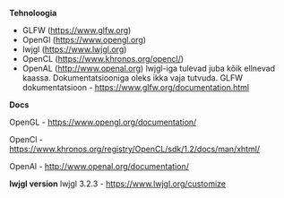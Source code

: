 **Tehnoloogia**

*  GLFW (https://www.glfw.org)
*  OpenGl (https://www.opengl.org)
*  lwjgl (https://www.lwjgl.org)
*  OpenCL (https://www.khronos.org/opencl/)
*  OpenAL (http://www.openal.org)
lwjgl-iga tulevad juba kõik ellnevad kaassa. Dokumentatsiooniga oleks ikka vaja tutvuda.
GLFW dokumentatsioon - https://www.glfw.org/documentation.html


**Docs**

OpenGL - https://www.opengl.org/documentation/

OpenCl - https://www.khronos.org/registry/OpenCL/sdk/1.2/docs/man/xhtml/

OpenAl - http://www.openal.org/documentation/


**lwjgl version**
lwjgl 3.2.3 - https://www.lwjgl.org/customize
